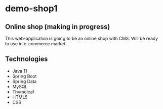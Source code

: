 # demo-shop1

## Online shop (making in progress)
This web-application is going to be an online shop with CMS.
Will be ready to use in e-commerce market.

## Technologies
* Java 11
* Spring Boot
* Spring Data
* MySQL
* Thymeleaf
* HTML5
* CSS
